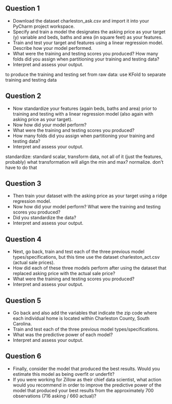 ## Question 1
- Download the dataset charleston_ask.csv and import it into your PyCharm project workspace.
- Specify and train a model the designates the asking price as your target (y) variable and beds, baths and area (in square feet) as your features. 
- Train and test your target and features using a linear regression model. Describe how your model performed. 
- What were the training and testing scores you produced? How many folds did you assign when partitioning your training and testing data? 
- Interpret and assess your output.

to produce the training and testing set from raw data: use KFold to separate training and testing data

## Question 2
- Now standardize your features (again beds, baths and area) prior to training and testing with a linear regression model (also again with asking price as your target). 
- Now how did your model perform?
- What were the training and testing scores you produced? 
- How many folds did you assign when partitioning your training and testing data? 
- Interpret and assess your output.

standardize: standard scalar, transform data, not all of it (just the features, probably)
what transformation will align the min and max? normalize. don't have to do that 


## Question 3
- Then train your dataset with the asking price as your target using a ridge regression model. 
- Now how did your model perform? What were the training and testing scores you produced? 
- Did you standardize the data? 
- Interpret and assess your output.



## Question 4
- Next, go back, train and test each of the three previous model types/specifications, but this time use the dataset charleston_act.csv (actual sale prices). 
- How did each of these three models perform after using the dataset that replaced asking price with the actual sale price? 
- What were the training and testing scores you produced? 
- Interpret and assess your output.


## Question 5
- Go back and also add the variables that indicate the zip code where each individual home is located within Charleston County, South Carolina. 
- Train and test each of the three previous model types/specifications. 
- What was the predictive power of each model?
- Interpret and assess your output.


## Question 6
- Finally, consider the model that produced the best results. Would you estimate this model as being overfit or underfit? 
- If you were working for Zillow as their chief data scientist, what action would you recommend in order to improve the predictive power of the model that produced your best results from the approximately 700 observations (716 asking / 660 actual)?
